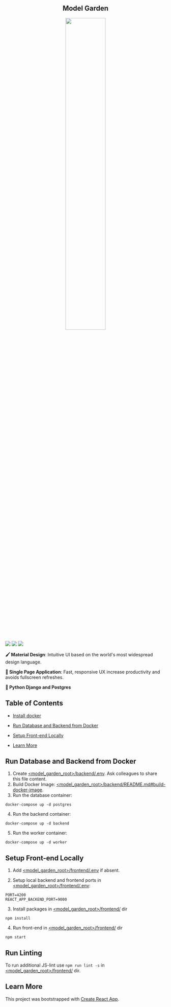 <div align="center"><h2>Model Garden</h2></div>

<div align="center"><img src="https://es.wiki.elvenar.com/images/0/04/Glossy_Garden.png" width="50%"/></div>

<img src="https://img.shields.io/badge/Code_Style-prettier-ff69b4.svg"/>
<img src="https://img.shields.io/badge/State-redux-44CC11.svg"/>
<img src="https://img.shields.io/badge/Routing-react_router-007EC6.svg"/>

**‍🖌️ Material Design**: Intuitive UI based on the world's most widespread design language.

**🏃 Single Page Application**: Fast, responsive UX increase productivity and avoids fullscreen refreshes.

**🐍 Python Django and Postgres**

## Table of Contents
- [Install docker](http://docs.docker.com/get-docker/)
- [Run Database and Backend from Docker](#run-database-and-backend-from-docker)
- [Setup Front-end Locally](#setup-front-end-locally)

  
 - [Learn More](#learn-more)

## Run Database and Backend from Docker

1. Create [<model_garden_root>/backend/.env](.env). Ask colleagues to share this
   file content.
2. Build Docker Image:
   [<model_garden_root>/backend/README.md#build-docker-image](../backend/README.md#build-docker-image).
3. Run the database container:

```
docker-compose up -d postgres
```

4. Run the backend container:

```
docker-compose up -d backend
```
5. Run the worker container:

```
docker-compose up -d worker 
```

## Setup Front-end Locally

1. Add [<model_garden_root>/frontend/.env](.env) if absent.

2. Setup local backend and frontend ports in [<model_garden_root>/frontend/.env](.env):

```
PORT=4200
REACT_APP_BACKEND_PORT=9000
```

3. Install packages in [<model_garden_root>/frontend/](../frontend) dir

```
npm install
```

4. Run front-end in [<model_garden_root>/frontend/](../frontend) dir

```
npm start
```

## Run Linting
To run additional JS-lint use `npm run lint -s` in 
[<model_garden_root>/frontend/](../frontend) dir.

## Learn More

This project was bootstrapped with
[Create React App](http://www.github.com/facebook/create-react-app).

